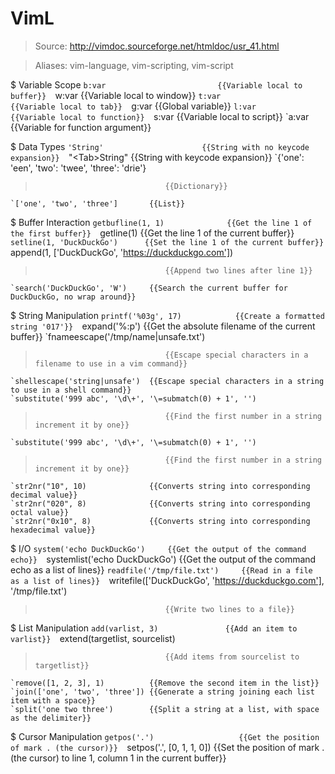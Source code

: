 # VimL

> Source: http://vimdoc.sourceforge.net/htmldoc/usr_41.html

> Aliases: vim-language, vim-scripting, vim-script

$ Variable Scope
    `b:var                         {{Variable local to buffer}} 
    `w:var                         {{Variable local to window}} 
    `t:var                         {{Variable local to tab}} 
    `g:var                         {{Global variable}} 
    `l:var                         {{Variable local to function}} 
    `s:var                         {{Variable local to script}} 
    `a:var                         {{Variable for function argument}} 

$ Data Types
    `'String'                      {{String with no keycode expansion}} 
    `"\<Tab>String"                {{String with keycode expansion}} 
    `{'one': 'een', 'two': 'twee', 'three': 'drie'}
>                                  {{Dictionary}} 
    `['one', 'two', 'three']       {{List}} 

$ Buffer Interaction
    `getbufline(1, 1)              {{Get the line 1 of the first buffer}} 
    `getline(1)                    {{Get the line 1 of the current buffer}} 
    `setline(1, 'DuckDuckGo')      {{Set the line 1 of the current buffer}} 
    `append(1, ['DuckDuckGo', 'https://duckduckgo.com'])
>                                  {{Append two lines after line 1}} 
    `search('DuckDuckGo', 'W')     {{Search the current buffer for DuckDuckGo, no wrap around}} 

$ String Manipulation
    `printf('%03g', 17)            {{Create a formatted string '017'}} 
    `expand('%:p')                 {{Get the absolute filename of the current buffer}} 
    `fnameescape('/tmp/name|unsafe.txt')
>                                  {{Escape special characters in a filename to use in a vim command}} 
    `shellescape('string|unsafe')  {{Escape special characters in a string to use in a shell command}} 
    `substitute('999 abc', '\d\+', '\=submatch(0) + 1', '')
>                                  {{Find the first number in a string increment it by one}} 
    `substitute('999 abc', '\d\+', '\=submatch(0) + 1', '')
>                                  {{Find the first number in a string increment it by one}} 
    `str2nr("10", 10)              {{Converts string into corresponding decimal value}} 
    `str2nr("020", 8)              {{Converts string into corresponding octal value}} 
    `str2nr("0x10", 8)             {{Converts string into corresponding hexadecimal value}} 

$ I/O
    `system('echo DuckDuckGo')     {{Get the output of the command echo}} 
    `systemlist('echo DuckDuckGo') {{Get the output of the command echo as a list of lines}} 
    `readfile('/tmp/file.txt')     {{Read in a file as a list of lines}} 
    `writefile(['DuckDuckGo', 'https://duckduckgo.com'], '/tmp/file.txt')
>                                  {{Write two lines to a file}} 

$ List Manipulation
    `add(varlist, 3)               {{Add an item to varlist}} 
    `extend(targetlist, sourcelist)
>                                  {{Add items from sourcelist to targetlist}} 
    `remove([1, 2, 3], 1)          {{Remove the second item in the list}} 
    `join(['one', 'two', 'three']) {{Generate a string joining each list item with a space}} 
    `split('one two three')        {{Split a string at a list, with space as the delimiter}} 

$ Cursor Manipulation
    `getpos('.')                   {{Get the position of mark . (the cursor)}} 
    `setpos('.', [0, 1, 1, 0])     {{Set the position of mark . (the cursor) to line 1, column 1 in the current buffer}} 

